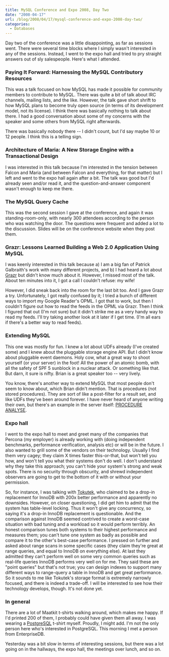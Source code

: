```yaml
---
title: MySQL Conference and Expo 2008, Day Two
date: "2008-04-17"
url: /blog/2008/04/17/mysql-conference-and-expo-2008-day-two/
categories:
  - Databases
---
```

Day two of the conference was a little disappointing, as far as sessions went. There were several time blocks where I simply wasn't interested in any of the sessions. Instead, I went to the expo hall and tried to pry straight answers out of sly salespeople. Here's what I attended.

### Paying It Forward: Harnessing the MySQL Contributory Resources

This was a talk focused on how MySQL has made it possible for community members to contribute to MySQL. There was quite a bit of talk about IRC channels, mailing lists, and the like. However, the talk gave short shrift to how MySQL plans to become truly open source (in terms of its development model, not its license). I think there was basically nothing to talk about there. I had a good conversation about some of my concerns with the speaker and some others from MySQL right afterwards.

There was basically nobody there -- I didn't count, but I'd say maybe 10 or 12 people. I think this is a telling sign.

### Architecture of Maria: A New Storage Engine with a Transactional Design

I was interested in this talk because I'm interested in the tension between Falcon and Maria (and between Falcon and everything, for that matter) but I left and went to the expo hall again after a bit. The talk was good but I'd already seen and/or read it, and the question-and-answer component wasn't enough to keep me there.

### The MySQL Query Cache

This was the second session I gave at the conference, and again it was standing-room-only, with nearly 300 attendees according to the person who was watching the door. The questions were frequent and added a lot to the discussion. Slides will be on the conference website when they post them.

### Grazr: Lessons Learned Building a Web 2.0 Application Using MySQL

I was keenly interested in this talk because a) I am a big fan of Patrick Galbraith's work with many different projects, and b) I had heard a lot about [Grazr](http://www.grazr.com/) but didn't know much about it. However, I missed most of the talk. About ten minutes into it, I got a call I couldn't refuse: my wife!

However, I did sneak back into the room for the last bit too. And I gave Grazr a try. Unfortunately, I got really confused by it; I tried a bunch of different ways to import my Google Reader's OPML. I got that to work, but then I couldn't figure out how to read the feeds in the OPML via Grazr. Then I think I figured that out (I'm not sure) but it didn't strike me as a very handy way to read my feeds. I'll try taking another look at it later if I get time. (I'm all ears if there's a better way to read feeds).

### Extending MySQL

This one was mostly for fun. I knew a lot about UDFs already (I've created some) and I knew about the pluggable storage engine API. But I didn't know about pluggable event daemons. Holy cow, what a great way to shoot yourself (or your server) in the foot! All the power of an atomic bomb, with all the safety of SPF 5 sunblock in a nuclear attack. Or something like that. But darn, it sure is nifty. Brian is a great speaker too -- very lively.

You know, there's another way to extend MySQL that most people don't seem to know about, which Brian didn't mention. That is procedures (not stored procedures). They are sort of like a post-filter for a result set, and like UDFs they've been around forever. I have never heard of anyone writing their own, but there's an example in the server itself: [PROCEDURE ANALYSE](http://dev.mysql.com/doc/refman/4.1/en/procedure-analyse.html).

### Expo hall

I went to the expo hall to meet and greet many of the companies that Percona (my employer) is already working with (doing independent benchmarks, performance verification, analysis etc) or will be in the future. I also wanted to grill some of the vendors on their technology. Usually I find them very cagey; they claim X times faster this-or-that, but won't tell you how, and won't tell you what their systems don't do well. I don't understand why they take this approach; you can't hide your system's strong and weak spots. There is no security through obscurity, and shrewd independent observers are going to get to the bottom of it with or without your permission.

So, for instance, I was talking with [Tokutek,](http://www.tokutek.com/) who claimed to be a drop-in replacement for InnoDB with 200x better performance and apparently no downsides. However, on closer questioning, I did get him to admit that the system has table-level locking. Thus it won't give any concurrency, so saying it's a drop-in InnoDB replacement is questionable. And the comparison against InnoDB seemed contrived to create a worst-case situation with bad tuning and a workload so it would perform terribly. An honest comparison tunes both systems to their highest performance and measures them; you can't tune one system as badly as possible and compare it to the other's best-case performance. I pressed on further and asked about range scans in some specific cases (they claim they're great at range queries, and equal to InnoDB on everything else). At last they admitted they can't perform well on some very common queries such as real-life queries InnoDB performs very well on for me. They said these are "point queries" but that's not true; you can design indexes to support many different ways to range-query a table in InnoDB and get great performance. So it sounds to me like Tokutek's storage format is extremely narrowly focused, and there is indeed a trade-off. I will be interested to see how their technology develops, though. It's not done yet.

### In general

There are a lot of Maatkit t-shirts walking around, which makes me happy. If I'd printed 200 of them, I probably could have given them all away. I was wearing a [PostgreSQL](http://www.postgresql.org/) t-shirt myself. Proudly, I might add. I'm not the only person here who's interested in PostgreSQL. This morning I met a person from EnterpriseDB.

Yesterday was a bit slow in terms of interesting sessions, but there was a lot going on in the hallways, the expo hall, the meetings over lunch, and so on.


